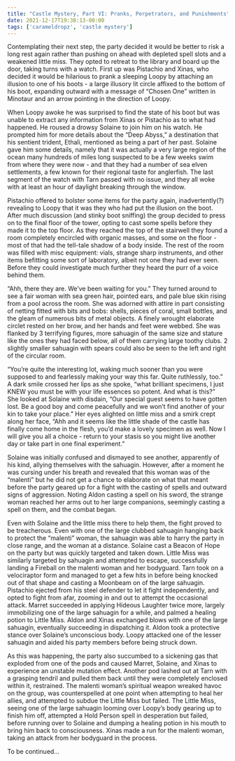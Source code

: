 ```yaml
---
title: "Castle Mystery, Part VI: Pranks, Perpetrators, and Punishments"
date: 2021-12-17T19:38:13-08:00
tags: ['carameldropz', 'castle mystery']
---
```


Contemplating their next step, the party decided it would be better to risk a long rest again rather than pushing on ahead with depleted spell slots and a weakened little miss. They opted to retreat to the library and board up the door, taking turns with a watch. First up was Pistachio and Xinas, who decided it would be hilarious to prank a sleeping Loopy by attaching an illusion to one of his boots - a large illusory lit circle affixed to the bottom of his boot, expanding outward with a message of “Chosen One” written in Minotaur and an arrow pointing in the direction of Loopy.

When Loopy awoke he was surprised to find the state of his boot but was unable to extract any information from Xinas or Pistachio as to what had happened. He roused a drowsy Solaine to join him on his watch. He prompted him for more details about the “Deep Abyss,” a destination that his sentient trident, Ethali, mentioned as being a part of her past. Solaine gave him some details, namely that it was actually a very large region of the ocean many hundreds of miles long suspected to be a few weeks swim from where they were now - and that they had a number of sea elven settlements, a few known for their regional taste for anglerfish. The last segment of the watch with Tarn passed with no issue, and they all woke with at least an hour of daylight breaking through the window.

Pistachio offered to bolster some items for the party again, inadvertently(?) revealing to Loopy that it was they who had put the illusion on the boot. After much discussion (and stinky boot sniffing) the group decided to press on to the final floor of the tower, opting to cast some spells before they made it to the top floor. As they reached the top of the stairwell they found a room completely encircled with organic masses, and some on the floor - most of that had the tell-tale shadow of a body inside. The rest of the room was filled with misc equipment: vials, strange sharp instruments, and other items befitting some sort of laboratory, albeit not one they had ever seen. Before they could investigate much further they heard the purr of a voice behind them.

“Ahh, there they are. We’ve been waiting for you.”
They turned around to see a fair woman with sea green hair, pointed ears, and pale blue skin rising from a pool across the room. She was adorned with attire in part consisting of netting fitted with bits and bobs: shells, pieces of coral, small bottles, and the gleam of numerous bits of metal objects. A finely wrought elaborate circlet rested on her brow, and her hands and feet were webbed. She was flanked by 3 terrifying figures, more sahuagin of the same size and stature like the ones they had faced below, all of them carrying large toothy clubs. 2 slightly smaller sahuagin with spears could also be seen to the left and right of the circular room.

“You’re quite the interesting lot, waking much sooner than you were supposed to and fearlessly making your way this far. Quite ruthlessly, too.” A dark smile crossed her lips as she spoke, “what brilliant specimens, I just KNEW you must be with your life essences so potent. And what is this?” She looked at Solaine with disdain, “Our special guest seems to have gotten lost. Be a good boy and come peacefully and we won’t find another of your kin to take your place.” Her eyes alighted on little miss and a smirk crept along her face, “Ahh and it seems like the little shade of the castle has finally come home in the flesh, you’d make a lovely specimen as well. Now I will give you all a choice - return to your stasis so you might live another day or take part in one final experiment.”

Solaine was initially confused and dismayed to see another, apparently of his kind, allying themselves with the sahuagin. However, after a moment he was cursing under his breath and revealed that this woman was of the “malenti” but he did not get a chance to elaborate on what that meant before the party geared up for a fight with the casting of spells and outward signs of aggression. Noting Aldon casting a spell on his sword, the strange woman reached her arms out to her large companions, seemingly casting a spell on them, and the combat began.

Even with Solaine and the little miss there to help them, the fight proved to be treacherous. Even with one of the large clubbed sahuagin hanging back to protect the “malenti” woman, the sahuagin was able to harry the party in close range, and the woman at a distance. Solaine cast a Beacon of Hope on the party but was quickly targeted and taken down. Little Miss was similarly targeted by sahuagin and attempted to escape, successfully landing a Fireball on the malenti woman and her bodyguard. Tarn took on a velociraptor form and managed to get a few hits in before being knocked out of that shape and casting a Moonbeam on of the large sahuagin. Pistachio ejected from his steel defender to let it fight independently, and opted to fight from afar, zooming in and out to attempt the occasional attack. Marret succeeded in applying Hideous Laughter twice more, largely immobilizing one of the large sahuagin for a while, and palmed a healing potion to Little Miss. Aldon and Xinas exchanged blows with one of the large sahuagin, eventually succeeding in dispatching it. Aldon took a protective stance over Solaine’s unconscious body. Loopy attacked one of the lesser sahuagin and aided his party members before being struck down.

As this was happening, the party also succumbed to a sickening gas that exploded from one of the pods and caused Marret, Solaine, and Xinas to experience an unstable mutation effect. Another pod lashed out at Tarn with a grasping tendril and pulled them back until they were completely enclosed within it, restrained. The malenti woman’s spiritual weapon wreaked havoc on the group, was counterspelled at one point when attempting to heal her allies, and attempted to subdue the Little Miss but failed. The Little Miss, seeing one of the large sahuagin looming over Loopy’s body gearing up to finish him off, attempted a Hold Person spell in desperation but failed, before running over to Solaine and dumping a healing potion in his mouth to bring him back to consciousness. Xinas made a run for the malenti woman, taking an attack from her bodyguard in the process.

To be continued…

